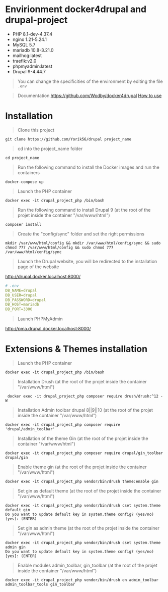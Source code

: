 # Envirionment docker4drupal and drupal-project

- PHP 8.1-dev-4.37.4
- nginx 1.21-5.24.1
- MySQL 5.7
- mariadb 10.8-3.21.0
- mailhog:latest
- traefik:v2.0
- phpmyadmin:latest
- Drupal 9-4.44.7

> You can change the specificities of the environment by editing the file `.env`

> Documentation
https://github.com/Wodby/docker4drupal
[How to use](https://wodby.com/docs/1.0/stacks/drupal/local/#usage)

# Installation

> Clone this project
```shell
git clone https://github.com/Yorik56/drupal project_name
```

> cd into the project_name folder
```shell
cd project_name
```

> Run the following command to install the Docker images and run the containers
```shell
docker-compose up
```

> Launch the PHP container
```shell
docker exec -it drupal_project_php /bin/bash
```

> Run the following command to install Drupal 9 (at the root of the projet inside the container "/var/www/html")
```shell
composer install
```

> Create the "config/sync" folder and set the right permissions
```shell
mkdir /var/www/html/config && mkdir /var/www/html/config/sync && sudo chmod 777 /var/www/html/config && sudo chmod 777 /var/www/html/config/sync
```

> Launch the Drupal website, you will be redirected to the installation page of the website

http://drupal.docker.localhost:8000/

```yaml
# .env
DB_NAME=drupal
DB_USER=drupal
DB_PASSWORD=drupal
DB_HOST=mariadb
DB_PORT=3306
```


> Launch PHPMyAdmin

http://pma.drupal.docker.localhost:8000/

# Extensions & Themes installation

> Launch the PHP container
```shell
docker exec -it drupal_project_php /bin/bash
```

> Installation Drush (at the root of the projet inside the container "/var/www/html")
```shell
 docker exec -it drupal_project_php composer require drush/drush:^12 -W
```
> Installation Admin toolbar drupal 8||9||10 (at the root of the projet inside the container "/var/www/html")
```shell
docker exec -it drupal_project_php composer require 'drupal/admin_toolbar'
```

> Installation of the theme Gin (at the root of the projet inside the container "/var/www/html")
```shell
docker exec -it drupal_project_php composer require drupal/gin_toolbar drupal/gin
```

> Enable theme gin (at the root of the projet inside the container "/var/www/html")

```shell
docker exec -it drupal_project_php vendor/bin/drush theme:enable gin
```

> Set gin as default theme (at the root of the projet inside the container "/var/www/html")

```shell
docker exec -it drupal_project_php vendor/bin/drush cset system.theme default gin
Do you want to update default key in system.theme config? (yes/no) [yes]: (ENTER)
```
> Set gin as admin theme  (at the root of the projet inside the container "/var/www/html")

```shell
docker exec -it drupal_project_php vendor/bin/drush cset system.theme admin gin
Do you want to update default key in system.theme config? (yes/no) [yes]: (ENTER)
```

> Enable modules admin_toolbar, gin_toolbar  (at the root of the projet inside the container "/var/www/html")
```shell
docker exec -it drupal_project_php vendor/bin/drush en admin_toolbar admin_toolbar_tools gin_toolbar
```
